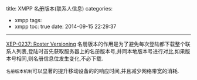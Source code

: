 title: XMPP 名册版本(联系人信息)
categories:
  - xmpp
tags:
  - xmpp
toc: true
date: 2014-09-15 22:29:37
---

[XEP-0237: Roster Versioning][1] 名册版本的作用是为了避免每次登陆都下载整个联系人列表,登陆时首先获取服务器上的名册版本号,并同本地版本号进行对比,如果版本号相同,则名册信息位发生变化,不必下载.

`名册版本机制`可以显著的提升移动设备的的响应时间,并且减少网络带宽的消耗.


  [1]: http://xmpp.org/extensions/xep-0237.html
